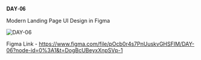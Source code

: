 𝐃𝐀𝐘-𝟎𝟔

Modern Landing Page UI Design in Figma

![DAY-06](https://user-images.githubusercontent.com/85480387/204361532-bfcc079c-1298-4685-9379-cf0aeda090fe.jpg)

Figma Link - https://www.figma.com/file/pOcb0r4s7PnUuskvGHSFIM/DAY-06?node-id=0%3A1&t=DogBcUBeyxXnpSVp-1
